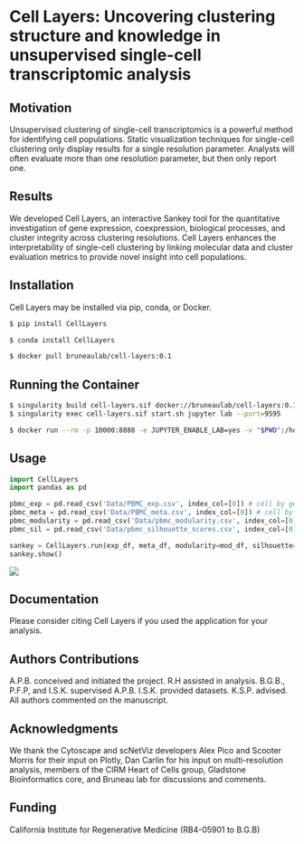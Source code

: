 # Cell Layers: Uncovering clustering structure and knowledge in unsupervised single-cell transcriptomic analysis

## Motivation
Unsupervised clustering of single-cell transcriptomics is a powerful method for identifying cell populations. Static visualization techniques for single-cell clustering only display results for a single resolution parameter. Analysts will often evaluate more than one resolution parameter, but then only report one.

## Results
We developed Cell Layers, an interactive Sankey tool for the quantitative investigation of gene expression, coexpression, biological processes, and cluster integrity across clustering resolutions. Cell Layers enhances the interpretability of single-cell clustering by linking molecular data and cluster evaluation metrics to provide novel insight into cell populations.

## Installation
Cell Layers may be installed via pip, conda, or Docker.

```bash
$ pip install CellLayers
```
```bash
$ conda install CellLayers
```
```bash
$ docker pull bruneaulab/cell-layers:0.1
```

## Running the Container


```bash
$ singularity build cell-layers.sif docker://bruneaulab/cell-layers:0.1
$ singularity exec cell-layers.sif start.sh jupyter lab --port=9595
```

```bash
$ docker run --rm -p 10000:8888 -e JUPYTER_ENABLE_LAB=yes -v "$PWD":/home/jovyan/work docker push bruneaulab/cell-layers:0.1
```

## Usage
```python
import CellLayers
import pandas as pd

pbmc_exp = pd.read_csv('Data/PBMC_exp.csv', index_col=[0]) # cell by gene expression matrix
pbmc_meta = pd.read_csv('Data/PBMC_meta.csv', index_col=[0]) # cell by resolution matrix
pbmc_modularity = pd.read_csv('Data/pbmc_modularity.csv', index_col=[0])
pbmc_sil = pd.read_csv('Data/pbmc_silhouette_scores.csv', index_col=[0])

sankey = CellLayers.run(exp_df, meta_df, modularity=mod_df, silhouette=sil_df, genes=['CD3E'])
sankey.show()
```
<image src="Images/example.png">


## Documentation
Please consider citing Cell Layers if you used the application for your analysis.

## Authors Contributions
A.P.B. conceived and initiated the project. R.H assisted in analysis. B.G.B., P.F.P, and I.S.K. supervised A.P.B. I.S.K. provided datasets. K.S.P. advised. All authors commented on the manuscript.

## Acknowledgments
We thank the Cytoscape and scNetViz developers Alex Pico and Scooter Morris for their input on Plotly, Dan Carlin for his input on multi-resolution analysis, members of the CIRM Heart of Cells group, Gladstone Bioinformatics core, and Bruneau lab for discussions and comments. 

## Funding
California Institute for Regenerative Medicine (RB4-05901 to B.G.B)


